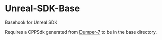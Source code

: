 # Unreal-SDK-Base
Basehook for Unreal SDK

Requires a CPPSdk generated from [Dumper-7](https://github.com/Encryqed/Dumper-7) to be in the base directory.